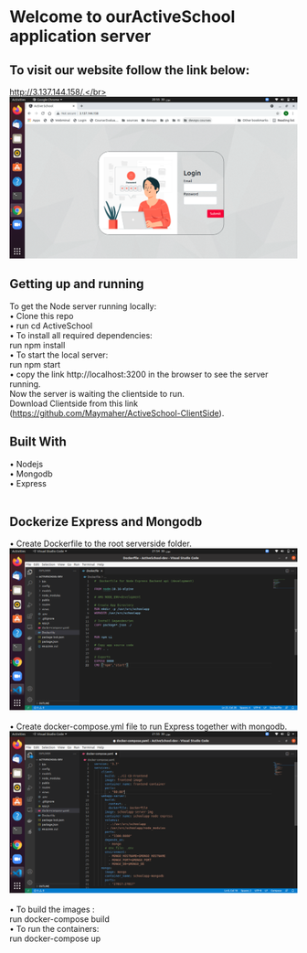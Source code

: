 # Welcome to ourActiveSchool application server
## To visit our website follow the link below:
http://3.137.144.158/.</br> 
</br>
![](img/loginPage.png) 
</br>
## Getting up and running
To get the Node server running locally: <br/>
  • Clone this repo <br/>
  • run	cd ActiveSchool <br/>
  •	To install all required dependencies:  <br/>
      run npm install <br/>
  • To start the local server:   <br/>
      run	npm start <br/>
  •	copy the link  http://localhost:3200 in the browser to see the server running. <br/>
Now the server is waiting the clientside to run. <br/>
Download Clientside from this link (https://github.com/Maymaher/ActiveSchool-ClientSide). <br/>
 
## Built With
  •	Nodejs  <br/>
  •	Mongodb <br/>
  •	Express <br/>
   <br/>
## Dockerize Express and Mongodb
  • Create Dockerfile to the root serverside folder.<br/>
  ![](img/Dockerfile.png) <br/>
  <br/>
  • Create docker-compose.yml file to run Express together with mongodb. <br/>
  ![](img/Dockercompose.png) <br/>
  <br/>
  • To build the images :<br/>
      run docker-compose build <br/>
  • To run the containers:<br/>
     run docker-compose up <br/>


